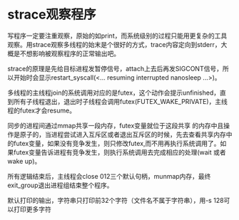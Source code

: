 strace观察程序
==
写程序一定要注重观察，原始的如print，而系统级别的过程只能用更复杂的工具观察。用strace观察多线程的始末是个很好的方式，trace内容定向到stderr，大概是不想影响被观察程序的正常输出吧。

strace的原理是先给目标进程发暂停信号，attach上去后再发SIGCONT信号，所以开始时会显示restart_syscall(<... resuming interrupted nanosleep ...>)。

多线程的主线程join的系统调用对应的是futex，这个动作会提示unfinished，直到所有子线程退出，退出时子线程会调用futex(FUTEX_WAKE_PRIVATE)，主线程的futex才会resume。

同步的进程间通过mmap共享一段内存，futex变量就位于这段共享 的内存中且操作是原子的，当进程尝试进入互斥区或者退出互斥区的时候，先去查看共享内存中的futex变量，如果没有竞争发生，则只修改futex,而不用再执行系统调用了。如果futex变量告诉进程有竞争发生，则执行系统调用去完成相应的处理(wait 或者 wake up)。

所有逻辑结束后，主线程会close 012三个默认句柄，munmap内存，最终exit_group退出进程组结束整个程序。

默认打印的输出，字符串只打印前32个字符（文件名不属于字符串），用-s 128可以打印更多字符